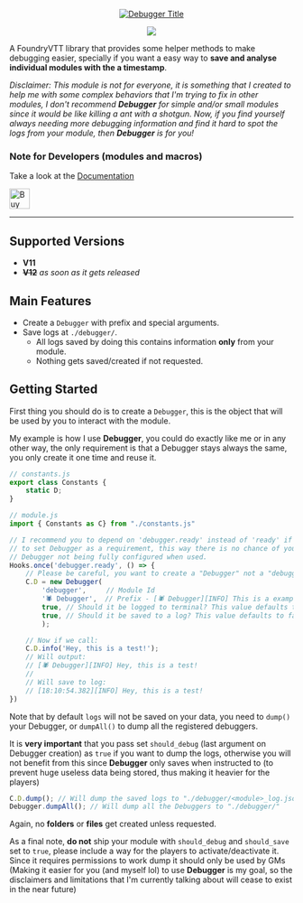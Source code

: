 <a href="https://foundryvtt.com/packages/debugger">
    <p align="center">
        <img src="https://raw.githubusercontent.com/ZotyDev/FoundryVTT-Debugger/main/branding/title.png" alt="Debugger Title">
    </p>
</a>

<p align="center">
    <a href="https://discord.gg/RAgPXB4zG7">
        <img src="https://discord.com/api/guilds/1071251491375042661/widget.png?style=shield"/>
    </a>
</p>

A FoundryVTT library that provides some helper methods to make debugging easier, specially if you want a easy way to **save and analyse individual modules with the a timestamp**.

_Disclaimer: This module is not for everyone, it is something that I created to help me with some complex behaviors that I'm trying to fix in other modules, I don't recommend **Debugger** for simple and/or small modules since it would be like killing a ant with a shotgun. Now, if you find yourself always needing more debugging information and find it hard to spot the logs from your module, then **Debugger** is for you!_

### Note for Developers (modules and macros)
Take a look at the [Documentation](https://modules.zoty.dev/debugger/introduction.html)

<a href='https://ko-fi.com/T6T8IFCB5' target='_blank'><img height='36' style='border:0px;height:36px;' src='https://storage.ko-fi.com/cdn/kofi5.png?v=3' border='0' alt='Buy Me a Coffee at ko-fi.com' /></a>

---
## Supported Versions
- **V11**
- ~~**V12**~~ _as soon as it gets released_

## Main Features
- Create a `Debugger` with prefix and special arguments.
- Save logs at `./debugger/`.
  - All logs saved by doing this contains information **only** from your module.
  - Nothing gets saved/created if not requested.

## Getting Started
First thing you should do is to create a `Debugger`, this is the object that will be used by you to interact with the module.

My example is how I use **Debugger**, you could do exactly like me or in any other way, the only requirement is that a Debugger stays always the same, you only create it one time and reuse it.

```js
// constants.js
export class Constants {
    static D;
}
```

```js
// module.js
import { Constants as C} from "./constants.js"

// I recommend you to depend on 'debugger.ready' instead of 'ready' if you plan
// to set Debugger as a requirement, this way there is no chance of your
// Debugger not being fully configured when used.
Hooks.once('debugger.ready', () => {
    // Please be careful, you want to create a "Debugger" not a "debugger"
    C.D = new Debugger(
        'debugger',     // Module Id
        '🕷️ Debugger',  // Prefix - [🕷️ Debugger][INFO] This is a example
        true, // Should it be logged to terminal? This value defaults to false
        true, // Should it be saved to a log? This value defaults to false
        );

    // Now if we call:
    C.D.info('Hey, this is a test!');
    // Will output:
    // [🕷️ Debugger][INFO] Hey, this is a test!
    //
    // Will save to log:
    // [18:10:54.382][INFO] Hey, this is a test!
})
```

Note that by default `logs` will not be saved on your data, you need to `dump()` your Debugger, or `dumpAll()` to dump all the registered debuggers.

It is **very important** that you pass set `should_debug` (last argument on Debugger creation) as `true` if you want to dump the logs, otherwise you will not benefit from this since **Debugger** only saves when instructed to (to prevent huge useless data being stored, thus making it heavier for the players)

```js
C.D.dump(); // Will dump the saved logs to "./debugger/<module>_log.json"
Debugger.dumpAll(); // Will dump all the Debuggers to "./debugger/"
```

Again, no **folders** or **files** get created unless requested.

As a final note, **do not** ship your module with `should_debug` and `should_save` set to `true`, please include a way for the players to activate/deactivate it. Since it requires permissions to work dump it should only be used by GMs (Making it easier for you (and myself lol) to use **Debugger** is my goal, so the disclaimers and limitations that I'm currently talking about will cease to exist in the near future)
